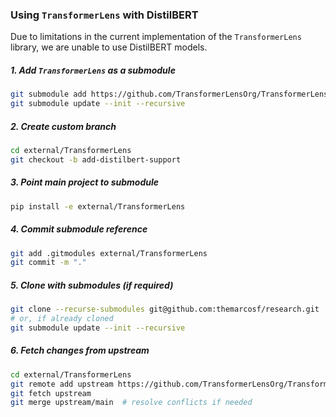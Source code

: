 ### Using `TransformerLens` with DistilBERT

Due to limitations in the current implementation of the `TransformerLens` library, we are unable to use DistilBERT models.

##### 1. Add `TransformerLens` as a submodule
```bash
git submodule add https://github.com/TransformerLensOrg/TransformerLens external/TransformerLens
git submodule update --init --recursive
```

##### 2. Create custom branch
```bash
cd external/TransformerLens
git checkout -b add-distilbert-support
```

##### 3. Point main project to submodule
```bash
pip install -e external/TransformerLens
```

##### 4. Commit submodule reference
```bash
git add .gitmodules external/TransformerLens
git commit -m "."
```

##### 5. Clone with submodules (if required)
```bash
git clone --recurse-submodules git@github.com:themarcosf/research.git
# or, if already cloned
git submodule update --init --recursive
```

##### 6. Fetch changes from upstream
```bash
cd external/TransformerLens
git remote add upstream https://github.com/TransformerLensOrg/TransformerLens
git fetch upstream
git merge upstream/main  # resolve conflicts if needed
```